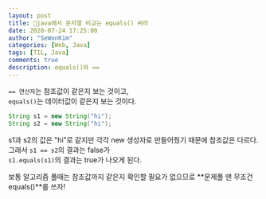 ```yaml
---
layout: post
title: 👀java에서 문자열 비교는 equals() 써라
date: 2020-07-24 17:25:00
author: "SeWonKim"
categories: [Web, Java]
tags: [TIL, Java]
comments: true
description: equals()와 ==
---
```


`== 연산자`는 참조값이 같은지 보는 것이고,  
`equals()`는 데이터값이 같은지 보는 것이다.

```java
String s1 = new String("hi");
String s2 = new String("hi");
```

s1과 s2의 값은 "hi"로 같지만 각각 new 생성자로 만들어줬기 때문에 참조값은 다르다.  
그래서 `s1 == s2`의 결과는 false가  
`s1.equals(s1)`의 결과는 true가 나오게 된다.

보통 알고리즘 풀때는 참조값까지 같은지 확인할 필요가 없으므로 **문제풀 땐 무조건 equals()**를 쓰자!
